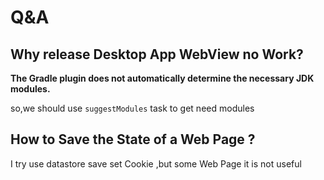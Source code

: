 # Q&A

## Why release Desktop App WebView no Work?
**The Gradle plugin does not automatically determine the necessary JDK modules.**

so,we should use `suggestModules` task to get need modules

## How to Save the State of a Web Page ?
I try use datastore save set Cookie ,but some Web Page it is not useful

